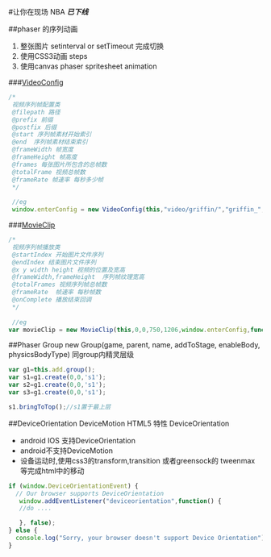 #让你在现场 NBA  ***已下线***

##phaser 的序列动画

1. 整张图片 setinterval or  setTimeout 完成切换
2. 使用CSS3动画 steps 
3. 使用canvas phaser spritesheet  animation


###[VideoConfig](https://github.com/Sanchez3/MyProject/blob/76966ee3b9feec8baa2bb186e639487cab1b02aa/NBA/VideoConfig.js)
```js
/*
 视频序列帧配置类
 @filepath 路径
 @prefix 前缀
 @postfix 后缀
 @start 序列帧素材开始索引
 @end  序列帧素材结束索引
 @frameWidth 帧宽度
 @frameHeight 帧高度
 @frames 每张图片所包含的总帧数
 @totalFrame 视频总帧数
 @frameRate 帧速率 每秒多少帧
 */
 
 //eg
 window.enterConfig = new VideoConfig(this,"video/griffin/","griffin_",".jpg",0,14,320,520,9,130,15);

```

###[MovieClip](https://github.com/Sanchez3/MyProject/blob/76966ee3b9feec8baa2bb186e639487cab1b02aa/NBA/MovieClip.js)

```js
/*
 视频序列帧播放类
 @startIndex 开始图片文件序列
 @endIndex 结束图片文件序列
 @x y width height 视频的位置及宽高
 @frameWidth,frameHeight  序列帧纹理宽高
 @totalFrames 视频序列帧总帧数
 @frameRate  帧速率 每秒帧数
 @onComplete 播放结束回调
 */
 
 //eg
var movieClip = new MovieClip(this,0,0,750,1206,window.enterConfig,function(){});
```

##Phaser Group
new Group(game, parent, name, addToStage, enableBody, physicsBodyType)
同group内精灵层级

```js
var g1=this.add.group();
var s1=g1.create(0,0,'s1');
var s2=g1.create(0,0,'s1');
var s3=g1.create(0,0,'s1');

s1.bringToTop();//s1置于最上层
```

##DeviceOrientation DeviceMotion
HTML5 特性 DeviceOrientation
- android IOS 支持DeviceOrientation
- android不支持DeviceMotion
- 设备运动时,使用css3的transform,transition 或者greensock的 tweenmax 等完成html中的移动
```js
if (window.DeviceOrientationEvent) {
  // Our browser supports DeviceOrientation
   window.addEventListener("deviceorientation",function() {
   //do ....

   }, false);
} else {
  console.log("Sorry, your browser doesn't support Device Orientation");
}

```


